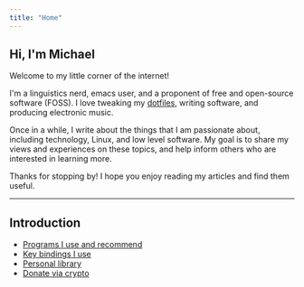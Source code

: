```yaml
---
title: "Home"
---
```


## Hi, I'm Michael

Welcome to my little corner of the internet!

I'm a linguistics nerd, emacs user, and a proponent of free and open-source software (FOSS). I love tweaking my [dotfiles](https://github.com/michaelneuper/dotfiles), writing software, and producing electronic music.

Once in a while, I write about the things that I am passionate about, including technology, Linux, and low level software.
My goal is to share my views and experiences on these topics, and help inform others who are interested in learning more.

Thanks for stopping by! I hope you enjoy reading my articles and find them useful.

---

## Introduction

- [Programs I use and recommend](/pages/software/)
- [Key bindings I use](/pages/keybindings/)
- [Personal library](/pages/library)
- [Donate via crypto](/pages/donate/)